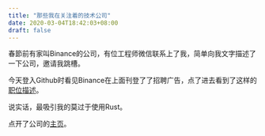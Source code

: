 ```yaml
---
title: "那些我在关注着的技术公司"
date: 2020-03-04T18:42:03+08:00
draft: false
---
```


春節前有家叫Binance的公司，有位工程师微信联系上了我，简单向我文字描述了一下公司，邀请我跳槽。   

<!--more-->

今天登入Github时看见Binance在上面刊登了了招聘广告，点了进去看到了这样的[职位描述](https://jobs.github.com/positions/20ebccd1-148a-4b35-b32a-1c340d18439f)。    

说实话，最吸引我的莫过于使用Rust。    

点开了公司的[主页](https://www.binance.com/en)。



